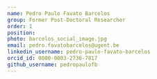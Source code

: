 ```yaml
---
name: Pedro Paulo Favato Barcelos 
group: Former Post-Doctoral Researcher
order: 1
position: 
photo: barcelos_social_image.jpg
email: pedro.favatobarcelos@ugent.be
linkedin_username: pedro-paulo-favato-barcelos
orcid_id: 0000-0003-2736-7817
github_username: pedropaulofb
---
```

